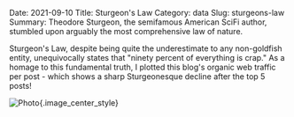 Date: 2021-09-10
Title: Sturgeon's Law
Category: data
Slug: sturgeons-law
Summary: Theodore Sturgeon, the semifamous American SciFi author, stumbled upon arguably the most comprehensive law of nature. 

Sturgeon's Law, despite being quite the underestimate to any non-goldfish entity, unequivocally states that "ninety percent of everything is crap." As a homage to this fundamental truth, I plotted this blog's organic web traffic per post - which shows a sharp Sturgeonesque decline after the top 5 posts!

![Photo]({attach}/assets/data/2021/sturgeons-law.jpg){.image_center_style}
